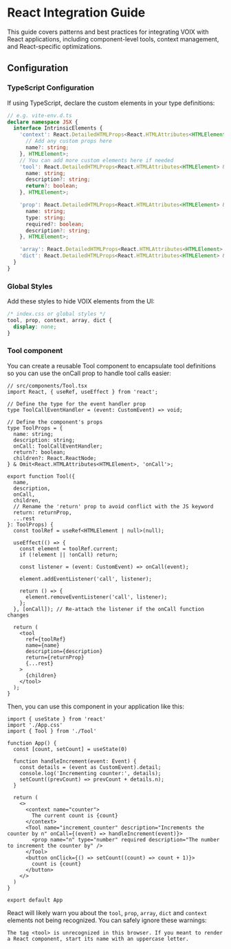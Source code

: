 # React Integration Guide

This guide covers patterns and best practices for integrating VOIX with React applications, including component-level tools, context management, and React-specific optimizations.

## Configuration

### TypeScript Configuration

If using TypeScript, declare the custom elements in your type definitions:

```typescript
// e.g. vite-env.d.ts
declare namespace JSX {
  interface IntrinsicElements {
    'context': React.DetailedHTMLProps<React.HTMLAttributes<HTMLElement> & {
      // Add any custom props here
      name?: string;
    }, HTMLElement>;
    // You can add more custom elements here if needed
    'tool': React.DetailedHTMLProps<React.HTMLAttributes<HTMLElement> & {
      name: string;
      description?: string;
      return?: boolean;
    }, HTMLElement>;

    'prop': React.DetailedHTMLProps<React.HTMLAttributes<HTMLElement> & {
      name: string;
      type: string;
      required?: boolean;
      description?: string;
    }, HTMLElement>;

    'array': React.DetailedHTMLProps<React.HTMLAttributes<HTMLElement> & {}, HTMLElement>;
    'dict': React.DetailedHTMLProps<React.HTMLAttributes<HTMLElement> & {}, HTMLElement>;
  }
}
```

### Global Styles

Add these styles to hide VOIX elements from the UI:

```css
/* index.css or global styles */
tool, prop, context, array, dict {
  display: none;
}
```

### Tool component
You can create a reusable Tool component to encapsulate tool definitions so you can use the onCall prop to handle tool calls easier:

```tsx
// src/components/Tool.tsx
import React, { useRef, useEffect } from 'react';

// Define the type for the event handler prop
type ToolCallEventHandler = (event: CustomEvent) => void;

// Define the component's props
type ToolProps = {
  name: string;
  description: string;
  onCall: ToolCallEventHandler;
  return?: boolean;
  children?: React.ReactNode;
} & Omit<React.HTMLAttributes<HTMLElement>, 'onCall'>;

export function Tool({
  name,
  description,
  onCall,
  children,
  // Rename the 'return' prop to avoid conflict with the JS keyword
  return: returnProp, 
  ...rest
}: ToolProps) {
  const toolRef = useRef<HTMLElement | null>(null);

  useEffect(() => {
    const element = toolRef.current;
    if (!element || !onCall) return;

    const listener = (event: CustomEvent) => onCall(event);

    element.addEventListener('call', listener);

    return () => {
      element.removeEventListener('call', listener);
    };
  }, [onCall]); // Re-attach the listener if the onCall function changes

  return (
    <tool
      ref={toolRef}
      name={name}
      description={description}
      return={returnProp}
      {...rest}
    >
      {children}
    </tool>
  );
}
```

Then, you can use this component in your application like this:

```tsx
import { useState } from 'react'
import './App.css'
import { Tool } from './Tool'

function App() {
  const [count, setCount] = useState(0)

  function handleIncrement(event: Event) {
    const details = (event as CustomEvent).detail;
    console.log('Incrementing counter:', details);
    setCount((prevCount) => prevCount + details.n);
  }

  return (
    <>
      <context name="counter">
        The current count is {count}
      </context>
      <Tool name="increment_counter" description="Increments the counter by n" onCall={(event) => handleIncrement(event)}>
        <prop name="n" type="number" required description="The number to increment the counter by" />
      </Tool>
      <button onClick={() => setCount((count) => count + 1)}>
        count is {count}
      </button>
    </>
  )
}

export default App
```

React will likely warn you about the `tool`, `prop`, `array`, `dict` and `context` elements not being recognized. You can safely ignore these warnings:
```
The tag <tool> is unrecognized in this browser. If you meant to render a React component, start its name with an uppercase letter.
```

<!--@include: @/voix_context.md -->
